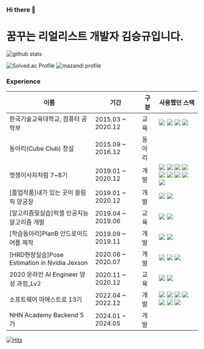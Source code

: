 ### Hi there 👋

<!--
**seung-gyu-kim/seung-gyu-kim** is a ✨ _special_ ✨ repository because its `README.md` (this file) appears on your GitHub profile.

Here are some ideas to get you started:

- 🔭 I’m currently working on ...
- 🌱 I’m currently learning ...
- 👯 I’m looking to collaborate on ...
- 🤔 I’m looking for help with ...
- 💬 Ask me about ...
- 📫 How to reach me: ...
- 😄 Pronouns: ...
- ⚡ Fun fact: ...
-->

# 꿈꾸는 리얼리스트 개발자 김승규입니다.
![github stats](https://github-readme-stats.vercel.app/api?username=seung-gyu-kim&show=reviews,discussions_started,discussions_answered,prs_merged,prs_merged_percentage&show_icons=true&theme=gruvbox)

![Solved.ac Profile](http://mazassumnida.wtf/api/v2/generate_badge?boj=airaen0129)
![mazandi profile](http://mazandi.herokuapp.com/api?handle=airaen0129&theme=dark)

### Experience
이름|기간|구분|사용했던 스택
---|---|---|---
한국기술교육대학교, 컴퓨터 공학부|2015.03 ~ 2020.12|교육|<img src="https://img.shields.io/badge/c-A8B9CC?style=for-the-badge&logo=c&logoColor=white"> <img src="https://img.shields.io/badge/c++-00599C?style=for-the-badge&logo=c%2B%2B&logoColor=white"> <img src="https://img.shields.io/badge/java-007396?style=for-the-badge&logo=java&logoColor=white"> <img src="https://img.shields.io/badge/python-3776AB?style=for-the-badge&logo=python&logoColor=white">
동아리(Cube Club) 창설|2015.09 ~ 2016.12|동아리
멋쟁이사자처럼 7~8기|2019.01 ~ 2020.12|개발|<img src="https://img.shields.io/badge/python-3776AB?style=for-the-badge&logo=python&logoColor=white"> <img src="https://img.shields.io/badge/django-092E20?style=for-the-badge&logo=django&logoColor=white"> <img src="https://img.shields.io/badge/html5-E34F26?style=for-the-badge&logo=html5&logoColor=white"> <img src="https://img.shields.io/badge/javascript-F7DF1E?style=for-the-badge&logo=javascript&logoColor=black"> <img src="https://img.shields.io/badge/bootstrap-7952B3?style=for-the-badge&logo=bootstrap&logoColor=white"> <img src="https://img.shields.io/badge/netlify-00C7B7?style=for-the-badge&logo=netlify&logoColor=black"> <img src="https://img.shields.io/badge/heroku-430098?style=for-the-badge&logo=heroku&logoColor=white"> <img src="https://img.shields.io/badge/git-F05032?style=for-the-badge&logo=git&logoColor=white"> <img src="https://img.shields.io/badge/github-181717?style=for-the-badge&logo=github&logoColor=white">
[졸업작품]내가 있는 곳이 올림픽 양궁장|2019.01 ~ 2020.12|개발|<img src="https://img.shields.io/badge/mbed-007396?style=for-the-badge&logo=mbed&logoColor=white"> <img src="https://img.shields.io/badge/C Sharp-239120?style=for-the-badge&logo=C Sharp&logoColor=white"> 
[알고리즘및실습]픽셀 인공지능 알고리즘 개발|2019.04 ~ 2019.06|교육|<img src="https://img.shields.io/badge/c++-00599C?style=for-the-badge&logo=c%2B%2B&logoColor=white"> <img src="https://img.shields.io/badge/thealgorithms-00BCB4?style=for-the-badge&logo=thealgorithms&logoColor=black">
[학습동아리]PlanB 안드로이드 어플 제작|2019.09 ~ 2019.11|개발|<img src="https://img.shields.io/badge/Android Studio-3DDC84?style=for-the-badge&logo=Android Studio&logoColor=black"> <img src="https://img.shields.io/badge/Firebase-FFCA28?style=for-the-badge&logo=Firebase&logoColor=black">
[HRD현장실습]Pose Estimation in Nvidia Jexson|2020.06 ~ 2020.07|개발|<img src="https://img.shields.io/badge/linux-FCC624?style=for-the-badge&logo=linux&logoColor=black"> <img src="https://img.shields.io/badge/c++-00599C?style=for-the-badge&logo=c%2B%2B&logoColor=white"> <img src="https://img.shields.io/badge/opencv-5C3EE8?style=for-the-badge&logo=opencv&logoColor=black">
2020 온라인 AI Engineer 양성 과정_Lv2|2020.11 ~ 2020.12|교육|<img src="https://img.shields.io/badge/TensorFlow-FF6F00?style=for-the-badge&logo=TensorFlow&logoColor=black"> <img src="https://img.shields.io/badge/Anaconda-44A833?style=for-the-badge&logo=Anaconda&logoColor=black">
소프트웨어 마에스트로 13기|2022.04 ~ 2022.12|개발|<img src="https://img.shields.io/badge/springboot-6DB33F?style=for-the-badge&logo=springboot&logoColor=white"> <img src="https://img.shields.io/badge/java-007396?style=for-the-badge&logo=java&logoColor=white"> <img src="https://img.shields.io/badge/gradle-02303A?style=for-the-badge&logo=gradle&logoColor=white"> <img src="https://img.shields.io/badge/git-F05032?style=for-the-badge&logo=git&logoColor=white"> <img src="https://img.shields.io/badge/github-181717?style=for-the-badge&logo=github&logoColor=white"> <img src="https://img.shields.io/badge/Jira-0052CC?style=for-the-badge&logo=Jira&logoColor=white"> <img src="https://img.shields.io/badge/Confluence-172B4D?style=for-the-badge&logo=Confluence&logoColor=white"> 
NHN Academy Backend 5기|2024.01 ~ 2024.05|개발|

[![Hits](https://hits.seeyoufarm.com/api/count/incr/badge.svg?url=https%3A%2F%2Fgithub.com%2Fseung-gyu-kim&count_bg=%23A9E080&title_bg=%23519121&icon=github.svg&icon_color=%23F4A8F4&title=VISIT&edge_flat=false)](https://hits.seeyoufarm.com)
